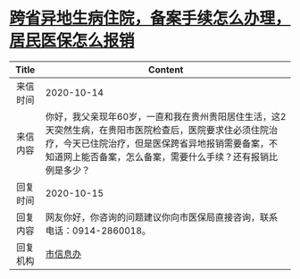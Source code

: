 # <a href="http://www.shangluo.gov.cn/zmhd/ldxxxx.jsp?urltype=leadermail.LeaderMailContentUrl&wbtreeid=1112&leadermailid=6529">跨省异地生病住院，备案手续怎么办理，居民医保怎么报销</a>
| Title |                                                     Content                                                     |
|:-----:|-----------------------------------------------------------------------------------------------------------------|
| 来信时间  | 2020-10-14                                                                                                      |
| 来信内容  | 你好，我父亲现年60岁，一直和我在贵州贵阳居住生活，这2天突然生病，在贵阳市医院检查后，医院要求住必须住院治疗，今天已住院治疗，但是医保跨省异地报销需要备案，不知道网上能否备案，怎么备案，需要什么手续？还有报销比例是多少？ |
| 回复时间  | 2020-10-15                                                                                                      |
| 回复内容  | 网友你好，你咨询的问题建议你向市医保局直接咨询，联系电话：0914-2860018。                                                                      |
| 回复机构  | <a href="../../categories/agencies/市信息办.md">市信息办</a>                                                              |